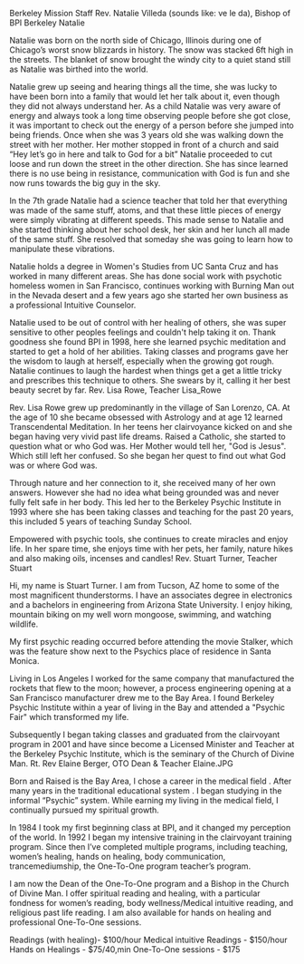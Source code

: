 Berkeley Mission Staff
Rev. Natalie Villeda (sounds like: ve le da), Bishop of BPI Berkeley
Natalie

Natalie was born on the north side of Chicago, Illinois during one of Chicago’s worst snow blizzards in history. The snow was stacked 6ft high in the streets. The blanket of snow brought the windy city to a quiet stand still as Natalie was birthed into the world.

Natalie grew up seeing and hearing things all the time, she was lucky to have been born into a family that would let her talk about it, even though they did not always understand her. As a child Natalie was very aware of energy and always took a long time observing people before she got close, it was important to check out the energy of a person before she jumped into being friends. Once when she was 3 years old she was walking down the street with her mother. Her mother stopped in front of a church and said “Hey let’s go in here and talk to God for a bit” Natalie proceeded to cut loose and run down the street in the other direction. She has since learned there is no use being in resistance, communication with God is fun and she now runs towards the big guy in the sky.

In the 7th grade Natalie had a science teacher that told her that everything was made of the same stuff, atoms, and that these little pieces of energy were simply vibrating at different speeds. This made sense to Natalie and she started thinking about her school desk, her skin and her lunch all made of the same stuff. She resolved that someday she was going to learn how to manipulate these vibrations.

Natalie holds a degree in Women's Studies from UC Santa Cruz and has worked in many different areas. She has done social work with psychotic homeless women in San Francisco, continues working with Burning Man out in the Nevada desert and a few years ago she started her own business as a professional Intuitive Counselor.

Natalie used to be out of control with her healing of others, she was super sensitive to other peoples feelings and couldn't help taking it on. Thank goodness she found BPI in 1998, here she learned psychic meditation and started to get a hold of her abilities. Taking classes and programs gave her the wisdom to laugh at herself, especially when the growing got rough. Natalie continues to laugh the hardest when things get a get a little tricky and prescribes this technique to others. She swears by it, calling it her best beauty secret by far.
Rev. Lisa Rowe, Teacher
Lisa_Rowe

Rev. Lisa Rowe grew up predominantly in the village of San Lorenzo, CA. At the age of 10 she became obsessed with Astrology and at age 12 learned Transcendental Meditation. In her teens her clairvoyance kicked on and she began having very vivid past life dreams. Raised a Catholic, she started to question what or who God was. Her Mother would tell her, "God is Jesus". Which still left her confused. So she began her quest to find out what God was or where God was.

Through nature and her connection to it, she received many of her own answers. However she had no idea what being grounded was and never fully felt safe in her body. This led her to the Berkeley Psychic Institute in 1993 where she has been taking classes and teaching for the past 20 years, this included 5 years of teaching Sunday School.

Empowered with psychic tools, she continues to create miracles and enjoy life. In her spare time, she enjoys time with her pets, her family, nature hikes and also making oils, incenses and candles!
Rev. Stuart Turner, Teacher
Stuart

Hi, my name is Stuart Turner.
I am from Tucson, AZ home to some of the most magnificent thunderstorms. I have an associates degree in electronics and a bachelors in engineering from Arizona State University. I enjoy hiking, mountain biking on my well worn mongoose, swimming, and watching wildlife.

My first psychic reading occurred before attending the movie Stalker, which was the feature show next to the Psychics place of residence in Santa Monica.

Living in Los Angeles I worked for the same company that manufactured the rockets that flew to the moon; however, a process engineering opening at a San Francisco manufacturer drew me to the Bay Area. I found Berkeley Psychic Institute within a year of living in the Bay and attended a "Psychic Fair" which transformed my life.

Subsequently I began taking classes and graduated from the clairvoyant program in 2001 and have since become a Licensed Minister and Teacher at the Berkeley Psychic Institute, which is the seminary of the Church of Divine Man.
Rt. Rev Elaine Berger,  OTO Dean & Teacher
Elaine.JPG

Born and Raised is the Bay Area, I chose a career in the medical field . After many years in the traditional educational system . I began studying in the informal “Psychic” system. While earning my living in the medical field, I continually pursued my spiritual growth.

In 1984 I took my first beginning class at BPI, and it changed my perception of the world. In 1992 I began my intensive training in the clairvoyant training program. Since then I’ve completed multiple programs, including teaching, women’s healing, hands on healing, body communication, trancemediumship, the One-To-One program teacher’s program.

I am now the Dean of the One-To-One program and a Bishop in the Church of Divine Man.  I offer spiritual reading and healing, with a particular fondness for women’s reading, body wellness/Medical intuitive reading, and religious past life reading. I am also available for hands on healing and professional One-To-One sessions.

Readings (with healing)- $100/hour
Medical intuitive Readings - $150/hour
Hands on Healings - $75/40,min
One-To-One sessions - $175